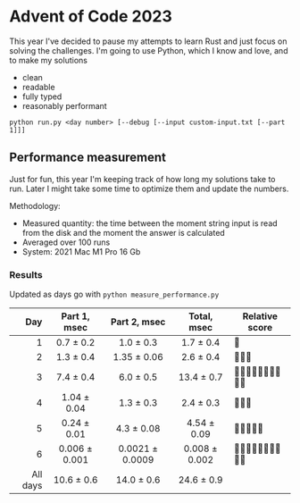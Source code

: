 # Advent of Code 2023

This year I've decided to pause my attempts to learn Rust and just focus on solving the challenges.
I'm going to use Python, which I know and love, and to make my solutions
- clean
- readable
- fully typed
- reasonably performant

```shell
python run.py <day number> [--debug [--input custom-input.txt [--part 1]]]
```

## Performance measurement

Just for fun, this year I'm keeping track of how long my solutions take to run. Later I might take some time to
optimize them and update the numbers.

Methodology:
- Measured quantity: the time between the moment string input is read from the disk and the moment the answer is calculated
- Averaged over 100 runs
- System: 2021 Mac M1 Pro 16 Gb 

### Results

Updated as days go with `python measure_performance.py`

<!-- generated table start -->
**Day** | **Part 1**, msec | **Part 2**, msec | **Total**, msec | **Relative score**
---: | :---: | :---: | :---: | ---
1 | 0.7 ± 0.2 | 1.0 ± 0.3 | 1.7 ± 0.4 | 🐢
2 | 1.3 ± 0.4 | 1.35 ± 0.06 | 2.6 ± 0.4 | 🐢🐢🐢
3 | 7.4 ± 0.4 | 6.0 ± 0.5 | 13.4 ± 0.7 | 🐢🐢🐢🐢🐢🐢🐢🐢🐢🐢
4 | 1.04 ± 0.04 | 1.3 ± 0.3 | 2.4 ± 0.3 | 🐢🐢🐢
5 | 0.24 ± 0.01 | 4.3 ± 0.08 | 4.54 ± 0.09 | 🐢🐢🐢🐢🐢
6 | 0.006 ± 0.001 | 0.0021 ± 0.0009 | 0.008 ± 0.002 | 🚀🚀🚀🚀🚀🚀🚀🚀🚀🚀
All days | 10.6 ± 0.6 | 14.0 ± 0.6 | 24.6 ± 0.9 | 
<!-- generated table end -->
